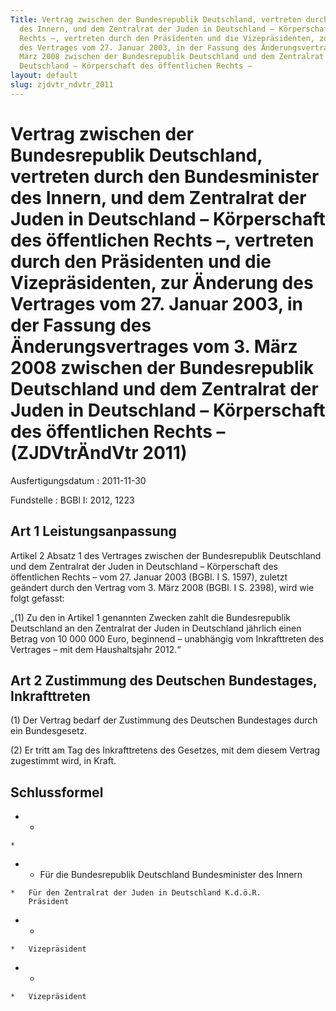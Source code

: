 ```yaml
---
Title: Vertrag zwischen der Bundesrepublik Deutschland, vertreten durch den Bundesminister
  des Innern, und dem Zentralrat der Juden in Deutschland – Körperschaft des öffentlichen
  Rechts –, vertreten durch den Präsidenten und die Vizepräsidenten, zur Änderung
  des Vertrages vom 27. Januar 2003, in der Fassung des Änderungsvertrages vom 3.
  März 2008 zwischen der Bundesrepublik Deutschland und dem Zentralrat der Juden in
  Deutschland – Körperschaft des öffentlichen Rechts –
layout: default
slug: zjdvtr_ndvtr_2011
---
```


# Vertrag zwischen der Bundesrepublik Deutschland, vertreten durch den Bundesminister des Innern, und dem Zentralrat der Juden in Deutschland – Körperschaft des öffentlichen Rechts –, vertreten durch den Präsidenten und die Vizepräsidenten, zur Änderung des Vertrages vom 27. Januar 2003, in der Fassung des Änderungsvertrages vom 3. März 2008 zwischen der Bundesrepublik Deutschland und dem Zentralrat der Juden in Deutschland – Körperschaft des öffentlichen Rechts – (ZJDVtrÄndVtr 2011)

Ausfertigungsdatum
:   2011-11-30

Fundstelle
:   BGBl I: 2012, 1223


## Art 1 Leistungsanpassung

Artikel 2 Absatz 1 des Vertrages zwischen der Bundesrepublik
Deutschland und dem Zentralrat der Juden in Deutschland – Körperschaft
des öffentlichen Rechts – vom 27. Januar 2003 (BGBl. I S. 1597),
zuletzt geändert durch den Vertrag vom 3. März 2008 (BGBl. I S. 2398),
wird wie folgt gefasst:

„(1) Zu den in Artikel 1 genannten Zwecken zahlt die Bundesrepublik
Deutschland an den Zentralrat der Juden in Deutschland jährlich einen
Betrag von 10 000 000 Euro, beginnend – unabhängig vom Inkrafttreten
des Vertrages – mit dem Haushaltsjahr 2012.“


## Art 2 Zustimmung des Deutschen Bundestages, Inkrafttreten

(1) Der Vertrag bedarf der Zustimmung des Deutschen Bundestages durch
ein Bundesgesetz.

(2) Er tritt am Tag des Inkrafttretens des Gesetzes, mit dem diesem
Vertrag zugestimmt wird, in Kraft.


## Schlussformel



*    *
    *

*    *   Für die Bundesrepublik Deutschland
        Bundesminister des Innern

    *   Für den Zentralrat der Juden in Deutschland K.d.ö.R.
        Präsident


*    *
    *   Vizepräsident


*    *
    *   Vizepräsident



